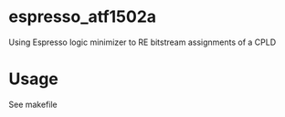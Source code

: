 # espresso_atf1502a
Using Espresso logic minimizer to RE bitstream assignments of a CPLD

# Usage
See makefile
